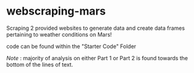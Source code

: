 # webscraping-mars

Scraping 2 provided websites to generate data and create data frames pertaining to weather conditions on Mars!

code can be found within the "Starter Code" Folder

*Note* : majority of analysis on either Part 1 or Part 2 is found towards the bottom of the lines of text. 
